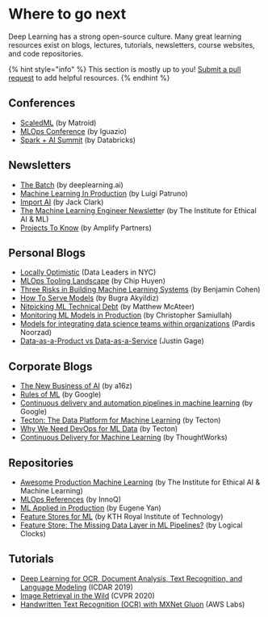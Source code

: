 # Where to go next

Deep Learning has a strong open-source culture. Many great learning resources exist on blogs, lectures, tutorials, newsletters, course websites, and code repositories.

{% hint style="info" %}
This section is mostly up to you! [Submit a pull request](https://github.com/full-stack-deep-learning/course-gitbook) to add helpful resources.
{% endhint %}

## Conferences

* [ScaledML](https://info.matroid.com/scaledml-media-archive-2020) \(by Matroid\)
* [MLOps Conference](https://www.youtube.com/playlist?list=PLH8M0UOY0uy6d_n3vEQe6J_gRBUrISF9m) \(by Iguazio\)
* [Spark + AI Summit](https://databricks.com/sparkaisummit/north-america-2020/agenda) \(by Databricks\)

## Newsletters

* [The Batch](https://www.deeplearning.ai/thebatch/) \(by deeplearning.ai\)
* [Machine Learning In Production](https://mlinproduction.com/machine-learning-newsletter/) \(by Luigi Patruno\)
* [Import AI](https://jack-clark.net/about/) \(by Jack Clark\)
* [The Machine Learning Engineer Newslette](https://ethical.institute/mle.html)r \(by The Institute for Ethical AI & ML\)
* [Projects To Know](https://projectstoknow.amplifypartners.com/ml-and-data) \(by Amplify Partners\)

## Personal Blogs

* [Locally Optimistic](https://locallyoptimistic.com/) \(Data Leaders in NYC\)
* [MLOps Tooling Landscape](https://huyenchip.com/2020/06/22/mlops.html) \(by Chip Huyen\)
* [Three Risks in Building Machine Learning Systems](https://insights.sei.cmu.edu/sei_blog/2020/05/three-risks-in-building-machine-learning-systems.html) \(by Benjamin Cohen\)
* [How To Serve Models](http://bugra.github.io/posts/2020/5/25/how-to-serve-model/) \(by Bugra Akyildiz\)
* [Nitpicking ML Technical Debt](https://matthewmcateer.me/blog/machine-learning-technical-debt/) \(by Matthew McAteer\)
* [Monitoring ML Models in Production](https://christophergs.com/machine%20learning/2020/03/14/how-to-monitor-machine-learning-models/) \(by Christopher Samiullah\)
* [Models for integrating data science teams within organizations](https://medium.com/@djpardis/models-for-integrating-data-science-teams-within-organizations-7c5afa032ebd) \(Pardis Noorzad\)
* [Data-as-a-Product vs Data-as-a-Service](https://medium.com/@itunpredictable/data-as-a-product-vs-data-as-a-service-d9f7e622dc55) \(Justin Gage\)

## Corporate Blogs

* [The New Business of AI](https://a16z.com/2020/02/16/the-new-business-of-ai-and-how-its-different-from-traditional-software/) \(by a16z\)
* [Rules of ML](https://developers.google.com/machine-learning/guides/rules-of-ml) \(by Google\)
* [Continuous delivery and automation pipelines in machine learning](https://cloud.google.com/solutions/machine-learning/mlops-continuous-delivery-and-automation-pipelines-in-machine-learning) \(by Google\)
* [Tecton: The Data Platform for Machine Learning](https://www.tecton.ai/blog/data-platform-ml/) \(by Tecton\)
* [Why We Need DevOps for ML Data](https://www.tecton.ai/blog/devops-ml-data/) \(by Tecton\)
* [Continuous Delivery for Machine Learning](https://martinfowler.com/articles/cd4ml.html) \(by ThoughtWorks\)

## Repositories

* [Awesome Production Machine Learning](https://github.com/EthicalML/awesome-production-machine-learning) \(by The Institute for Ethical AI & Machine Learning\)
* [MLOps References](https://ml-ops.org/content/references.html) \(by InnoQ\)
* [ML Applied in Production](https://github.com/eugeneyan/applied-ml) \(by Eugene Yan\)
* [Feature Stores for ML](http://featurestore.org/) \(by KTH Royal Institute of Technology\)
* [Feature Store: The Missing Data Layer in ML Pipelines?](https://www.logicalclocks.com/blog/feature-store-the-missing-data-layer-in-ml-pipelines) \(by Logical Clocks\)

## Tutorials

* [Deep Learning for OCR, Document Analysis, Text Recognition, and Language Modeling](https://github.com/tmbdev-tutorials/icdar2019-tutorial) \(ICDAR 2019\)
* [Image Retrieval in the Wild](https://matsui528.github.io/cvpr2020_tutorial_retrieval/) \(CVPR 2020\)
* [Handwritten Text Recognition \(OCR\) with MXNet Gluon](https://github.com/awslabs/handwritten-text-recognition-for-apache-mxnet) \(AWS Labs\)

